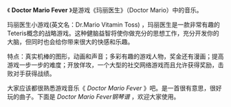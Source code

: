 

《 **Doctor Mario Fever** 》是游戏《玛丽医生》（Doctor Mario）中的音乐。

玛丽医生小游戏(英文名：Dr.Mario Vitamin Toss)
，玛丽医生是一款非常有趣的Teteris概念的战略游戏。这种健脑益智将使你做充分的思想工作，充分开发你的大脑，但同时也会给你带来很大的快感和乐趣。

特点：真实机棒的图形，动画和声音；多彩有趣的游戏人物，奖金还有漫画；提高游戏一步一步的难度；开放佯攻，一个大型的社交网络游戏而且允许获得奖励，击败对手获得战绩。

大家应该都很熟悉游戏音乐《 _Doctor Mario Fever_ 》吧。是一首很有意思，很好玩的曲子。下面是 _Doctor Mario
Fever钢琴谱_ ，欢迎大家使用。

